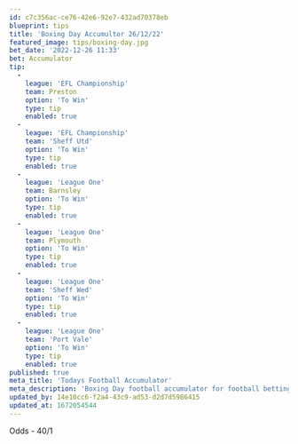 ```yaml
---
id: c7c356ac-ce76-42e6-92e7-432ad70378eb
blueprint: tips
title: 'Boxing Day Accumultor 26/12/22'
featured_image: tips/boxing-day.jpg
bet_date: '2022-12-26 11:33'
bet: Accumulator
tip:
  -
    league: 'EFL Championship'
    team: Preston
    option: 'To Win'
    type: tip
    enabled: true
  -
    league: 'EFL Championship'
    team: 'Sheff Utd'
    option: 'To Win'
    type: tip
    enabled: true
  -
    league: 'League One'
    team: Barnsley
    option: 'To Win'
    type: tip
    enabled: true
  -
    league: 'League One'
    team: Plymouth
    option: 'To Win'
    type: tip
    enabled: true
  -
    league: 'League One'
    team: 'Sheff Wed'
    option: 'To Win'
    type: tip
    enabled: true
  -
    league: 'League One'
    team: 'Port Vale'
    option: 'To Win'
    type: tip
    enabled: true
published: true
meta_title: 'Todays Football Accumulator'
meta_description: 'Boxing Day football accumulator for football betting tips and for people who like to bet on the football on bet365 and sky bet etc'
updated_by: 14e10cc6-f2a4-43c9-ad53-d2d7d5986415
updated_at: 1672054544
---
```

Odds - 40/1